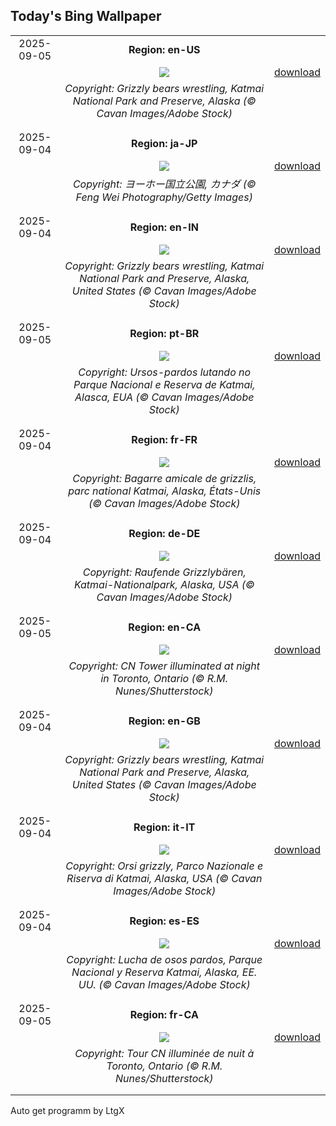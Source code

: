## Today's Bing Wallpaper
|      |      |      |
| :----: | :----: | :----: |
|2025-09-05|**Region: en-US**||
||![](https://www.bing.com/th?id=OHR.WrestlingBears_EN-US4338158114_UHD.jpg&pid=hp&w=1152&h=648&rs=1&c=4)| [download](https://www.bing.com/th?id=OHR.WrestlingBears_EN-US4338158114_UHD.jpg)|
||*Copyright: Grizzly bears wrestling, Katmai National Park and Preserve, Alaska (© Cavan Images/Adobe Stock)*
||
|||
|2025-09-04|**Region: ja-JP**||
||![](https://www.bing.com/th?id=OHR.YohoNP_JA-JP5965096200_UHD.jpg&pid=hp&w=1152&h=648&rs=1&c=4)| [download](https://www.bing.com/th?id=OHR.YohoNP_JA-JP5965096200_UHD.jpg)|
||*Copyright: ヨーホー国立公園, カナダ (© Feng Wei Photography/Getty Images)*
||
|||
|2025-09-04|**Region: en-IN**||
||![](https://www.bing.com/th?id=OHR.WrestlingBears_EN-IN9132458412_UHD.jpg&pid=hp&w=1152&h=648&rs=1&c=4)| [download](https://www.bing.com/th?id=OHR.WrestlingBears_EN-IN9132458412_UHD.jpg)|
||*Copyright: Grizzly bears wrestling, Katmai National Park and Preserve, Alaska, United States (© Cavan Images/Adobe Stock)*
||
|||
|2025-09-05|**Region: pt-BR**||
||![](https://www.bing.com/th?id=OHR.WrestlingBears_PT-BR2169243821_UHD.jpg&pid=hp&w=1152&h=648&rs=1&c=4)| [download](https://www.bing.com/th?id=OHR.WrestlingBears_PT-BR2169243821_UHD.jpg)|
||*Copyright: Ursos-pardos lutando no Parque Nacional e Reserva de Katmai, Alasca, EUA (© Cavan Images/Adobe Stock)*
||
|||
|2025-09-04|**Region: fr-FR**||
||![](https://www.bing.com/th?id=OHR.WrestlingBears_FR-FR0316323134_UHD.jpg&pid=hp&w=1152&h=648&rs=1&c=4)| [download](https://www.bing.com/th?id=OHR.WrestlingBears_FR-FR0316323134_UHD.jpg)|
||*Copyright: Bagarre amicale de grizzlis, parc national Katmai, Alaska, États-Unis (© Cavan Images/Adobe Stock)*
||
|||
|2025-09-04|**Region: de-DE**||
||![](https://www.bing.com/th?id=OHR.WrestlingBears_DE-DE4535845239_UHD.jpg&pid=hp&w=1152&h=648&rs=1&c=4)| [download](https://www.bing.com/th?id=OHR.WrestlingBears_DE-DE4535845239_UHD.jpg)|
||*Copyright: Raufende Grizzlybären, Katmai-Nationalpark, Alaska, USA (© Cavan Images/Adobe Stock)*
||
|||
|2025-09-05|**Region: en-CA**||
||![](https://www.bing.com/th?id=OHR.TiFF25_EN-CA4935162806_UHD.jpg&pid=hp&w=1152&h=648&rs=1&c=4)| [download](https://www.bing.com/th?id=OHR.TiFF25_EN-CA4935162806_UHD.jpg)|
||*Copyright: CN Tower illuminated at night in Toronto, Ontario (© R.M. Nunes/Shutterstock)*
||
|||
|2025-09-04|**Region: en-GB**||
||![](https://www.bing.com/th?id=OHR.WrestlingBears_EN-GB3380146887_UHD.jpg&pid=hp&w=1152&h=648&rs=1&c=4)| [download](https://www.bing.com/th?id=OHR.WrestlingBears_EN-GB3380146887_UHD.jpg)|
||*Copyright: Grizzly bears wrestling, Katmai National Park and Preserve, Alaska, United States (© Cavan Images/Adobe Stock)*
||
|||
|2025-09-04|**Region: it-IT**||
||![](https://www.bing.com/th?id=OHR.WrestlingBears_IT-IT9855887848_UHD.jpg&pid=hp&w=1152&h=648&rs=1&c=4)| [download](https://www.bing.com/th?id=OHR.WrestlingBears_IT-IT9855887848_UHD.jpg)|
||*Copyright: Orsi grizzly, Parco Nazionale e Riserva di Katmai, Alaska, USA (© Cavan Images/Adobe Stock)*
||
|||
|2025-09-04|**Region: es-ES**||
||![](https://www.bing.com/th?id=OHR.WrestlingBears_ES-ES0873710105_UHD.jpg&pid=hp&w=1152&h=648&rs=1&c=4)| [download](https://www.bing.com/th?id=OHR.WrestlingBears_ES-ES0873710105_UHD.jpg)|
||*Copyright: Lucha de osos pardos, Parque Nacional y Reserva Katmai, Alaska, EE. UU. (© Cavan Images/Adobe Stock)*
||
|||
|2025-09-05|**Region: fr-CA**||
||![](https://www.bing.com/th?id=OHR.TiFF25_FR-CA5296351553_UHD.jpg&pid=hp&w=1152&h=648&rs=1&c=4)| [download](https://www.bing.com/th?id=OHR.TiFF25_FR-CA5296351553_UHD.jpg)|
||*Copyright: Tour CN illuminée de nuit à Toronto, Ontario (© R.M. Nunes/Shutterstock)*
||
|||

Auto get programm by LtgX
